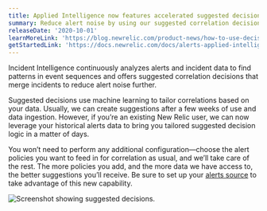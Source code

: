 ```yaml
---
title: Applied Intelligence now features accelerated suggested decisions
summary: Reduce alert noise by using our suggested correlation decisions.
releaseDate: '2020-10-01'
learnMoreLink: 'https://blog.newrelic.com/product-news/how-to-use-decisions-applied-intelligence/'
getStartedLink: 'https://docs.newrelic.com/docs/alerts-applied-intelligence/applied-intelligence/incident-intelligence/change-applied-intelligence-correlation-logic-decisions#suggested-decisions'
---
```


Incident Intelligence continuously analyzes alerts and incident data to find patterns in event sequences and offers suggested correlation decisions that merge incidents to reduce alert noise further.

Suggested decisions use machine learning to tailor correlations based on your data. Usually, we can create suggestions after a few weeks of use and data ingestion. However, if you’re an existing New Relic user, we can now leverage your historical alerts data to bring you tailored suggested decision logic in a matter of days.

You won’t need to perform any additional configuration—choose the alert policies you want to feed in for correlation as usual, and we’ll take care of the rest. The more policies you add, and the more data we have access to, the better suggestions you’ll receive. Be sure to set up your [alerts source](/docs/alerts-applied-intelligence/applied-intelligence/incident-intelligence/get-started-incident-intelligence#configure-source-nr-alerts) to take advantage of this new capability.

![Screenshot showing suggested decisions.](./images/whats_up_accelerated_decisions.png "whats_up_accelerated_decisions.webp")
